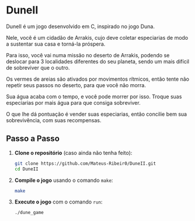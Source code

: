 # DuneII

DuneII é um jogo desenvolvido em C, inspirado no jogo Duna.

Nele, você é um cidadão de Arrakis, cujo deve coletar especiarias de modo a sustentar sua casa e torná-la próspera.

Para isso, você vai numa missão no deserto de Arrakis, podendo se deslocar para 3 localidades diferentes do seu planeta, sendo um mais difícil de sobreviver que o outro.

Os vermes de areias são ativados por movimentos rítmicos, então tente não repetir seus passos no deserto, para que você não morra.

Sua água acaba com o tempo, e você pode morrer por isso. Troque suas especiarias por mais água para que consiga sobreviver.

O que lhe dá pontuação é vender suas especiarias, então concilie bem sua sobrevivência, com suas recompensas.

## Passo a Passo

1. **Clone o repositório** (caso ainda não tenha feito):
    ```bash
    git clone https://github.com/Mateus-Ribeir0/DuneII.git
    cd DuneII
    ```

2. **Compile o jogo** usando o comando `make`:
    ```bash
    make
    ```

3. **Execute o jogo** com o comando `run`:
    ```bash
    ./dune_game
    ```